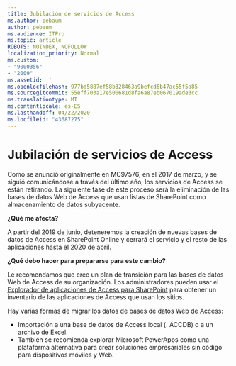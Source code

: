 ```yaml
---
title: Jubilación de servicios de Access
ms.author: pebaum
author: pebaum
ms.audience: ITPro
ms.topic: article
ROBOTS: NOINDEX, NOFOLLOW
localization_priority: Normal
ms.custom:
- "9000356"
- "2009"
ms.assetid: ''
ms.openlocfilehash: 977bd5887ef58b328463a9befcd6b47ac55f5a85
ms.sourcegitcommit: 55eff703a17e500681d8fa6a87eb067019ade3cc
ms.translationtype: MT
ms.contentlocale: es-ES
ms.lasthandoff: 04/22/2020
ms.locfileid: "43687275"
---
```

# <a name="access-services-retirement"></a>Jubilación de servicios de Access

Como se anunció originalmente en MC97576, en el 2017 de marzo, y se siguió comunicándose a través del último año, los servicios de Access se están retirando. La siguiente fase de este proceso será la eliminación de las bases de datos Web de Access que usan listas de SharePoint como almacenamiento de datos subyacente.

**¿Qué me afecta?**

A partir del 2019 de junio, deteneremos la creación de nuevas bases de datos de Access en SharePoint Online y cerrará el servicio y el resto de las aplicaciones hasta el 2020 de abril.

**¿Qué debo hacer para prepararse para este cambio?**

Le recomendamos que cree un plan de transición para las bases de datos Web de Access de su organización. Los administradores pueden usar el [Explorador de aplicaciones de Access para SharePoint](https://github.com/SharePoint/PnP-Tools/tree/master/Solutions/SharePoint.AccessApp.Scanner) para obtener un inventario de las aplicaciones de Access que usan los sitios.

Hay varias formas de migrar los datos de bases de datos Web de Access:

- Importación a una base de datos de Access local (. ACCDB) o a un archivo de Excel.
- También se recomienda explorar Microsoft PowerApps como una plataforma alternativa para crear soluciones empresariales sin código para dispositivos móviles y Web.